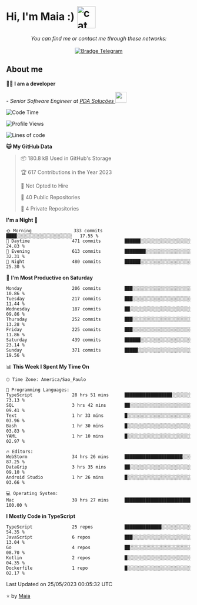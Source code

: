 <h1 align="left">Hi, I'm Maia :) 
<img src="https://emojis.slackmojis.com/emojis/images/1643509834/36299/black-cat.gif?1643509834" width="50" height="60" align="center"  alt="cat"/>
</h1>

<p align="center">
    <i>You can find me or contact me through these networks:</i>
    <br/><br/>
    <a href="https://t.me/mrootx" target="_blank">
        <img src="https://img.shields.io/badge/-Telegram-2CA5E0?logo=telegram&style=flat&logoColor=white" alt="Bradge Telegram" />
    </a>
</p>

## About me

:technologist: <strong>I am a developer</strong> <br>

<p><em> - Senior Software Engineer at <a href="https://pdasolucoes.com.br">PDA Soluções
</a><img src="https://media.giphy.com/media/WUlplcMpOCEmTGBtBW/giphy.gif" width="30"> 
</em></p>

<!--START_SECTION:waka-->
![Code Time](http://img.shields.io/badge/Code%20Time-2%2C658%20hrs%2033%20mins-blue)

![Profile Views](http://img.shields.io/badge/Profile%20Views-0-blue)

![Lines of code](https://img.shields.io/badge/From%20Hello%20World%20I%27ve%20Written-483.9%20thousand%20lines%20of%20code-blue)

**🐱 My GitHub Data** 

> 📦 180.8 kB Used in GitHub's Storage 
 > 
> 🏆 617 Contributions in the Year 2023
 > 
> 🚫 Not Opted to Hire
 > 
> 📜 40 Public Repositories 
 > 
> 🔑 4 Private Repositories 
 > 
**I'm a Night 🦉** 

```text
🌞 Morning                333 commits         ████░░░░░░░░░░░░░░░░░░░░░   17.55 % 
🌆 Daytime                471 commits         ██████░░░░░░░░░░░░░░░░░░░   24.83 % 
🌃 Evening                613 commits         ████████░░░░░░░░░░░░░░░░░   32.31 % 
🌙 Night                  480 commits         ██████░░░░░░░░░░░░░░░░░░░   25.30 % 
```
📅 **I'm Most Productive on Saturday** 

```text
Monday                   206 commits         ███░░░░░░░░░░░░░░░░░░░░░░   10.86 % 
Tuesday                  217 commits         ███░░░░░░░░░░░░░░░░░░░░░░   11.44 % 
Wednesday                187 commits         ██░░░░░░░░░░░░░░░░░░░░░░░   09.86 % 
Thursday                 252 commits         ███░░░░░░░░░░░░░░░░░░░░░░   13.28 % 
Friday                   225 commits         ███░░░░░░░░░░░░░░░░░░░░░░   11.86 % 
Saturday                 439 commits         ██████░░░░░░░░░░░░░░░░░░░   23.14 % 
Sunday                   371 commits         █████░░░░░░░░░░░░░░░░░░░░   19.56 % 
```


📊 **This Week I Spent My Time On** 

```text
🕑︎ Time Zone: America/Sao_Paulo

💬 Programming Languages: 
TypeScript               28 hrs 51 mins      ██████████████████░░░░░░░   73.13 % 
SQL                      3 hrs 42 mins       ██░░░░░░░░░░░░░░░░░░░░░░░   09.41 % 
Text                     1 hr 33 mins        █░░░░░░░░░░░░░░░░░░░░░░░░   03.96 % 
Bash                     1 hr 30 mins        █░░░░░░░░░░░░░░░░░░░░░░░░   03.83 % 
YAML                     1 hr 10 mins        █░░░░░░░░░░░░░░░░░░░░░░░░   02.97 % 

🔥 Editors: 
WebStorm                 34 hrs 26 mins      ██████████████████████░░░   87.25 % 
DataGrip                 3 hrs 35 mins       ██░░░░░░░░░░░░░░░░░░░░░░░   09.10 % 
Android Studio           1 hr 26 mins        █░░░░░░░░░░░░░░░░░░░░░░░░   03.66 % 

💻 Operating System: 
Mac                      39 hrs 27 mins      █████████████████████████   100.00 % 
```

**I Mostly Code in TypeScript** 

```text
TypeScript               25 repos            ██████████████░░░░░░░░░░░   54.35 % 
JavaScript               6 repos             ███░░░░░░░░░░░░░░░░░░░░░░   13.04 % 
Go                       4 repos             ██░░░░░░░░░░░░░░░░░░░░░░░   08.70 % 
Kotlin                   2 repos             █░░░░░░░░░░░░░░░░░░░░░░░░   04.35 % 
Dockerfile               1 repo              █░░░░░░░░░░░░░░░░░░░░░░░░   02.17 % 
```




 Last Updated on 25/05/2023 00:05:32 UTC
<!--END_SECTION:waka-->

⭐️ by [Maia](https://github.com/gabrielmaialva33/)


